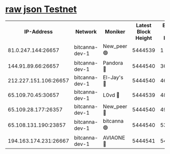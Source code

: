 [raw json Testnet](https://rpc-check.bcat.stavr.tech/bcat/rpc-bcat-result.json)
=


<table><tr><th>IP-Address</th><th>Network</th><th>Moniker</th><th>Latest Block Height</th><th>Earliest Block Height</th><th>Catching Up</th><th>Tx Index</th><th>Voting Power</th><th>Scan Time</th></tr><tr><td>81.0.247.144:26657</td><td>bitcanna-dev-1</td><td>New_peer 🟢</td><td>5444539</td><td>1</td><td>False</td><td>on</td><td>0</td><td>2023-12-10T14:58:01.603100016UTC</td></tr><tr><td>144.91.89.66:26657</td><td>bitcanna-dev-1</td><td>Pandora 🔴</td><td>5444540</td><td>3675711</td><td>False</td><td>on</td><td>2096387</td><td>2023-12-10T14:58:11.536925698UTC</td></tr><tr><td>212.227.151.106:26657</td><td>bitcanna-dev-1</td><td>El-Jay's 🔴</td><td>5444540</td><td>4670391</td><td>False</td><td>on</td><td>2240570</td><td>2023-12-10T14:58:08.412289356UTC</td></tr><tr><td>65.109.70.45:30657</td><td>bitcanna-dev-1</td><td>L0vd 🔴</td><td>5444539</td><td>4828155</td><td>False</td><td>on</td><td>7920</td><td>2023-12-10T14:58:01.971068114UTC</td></tr><tr><td>65.109.28.177:26357</td><td>bitcanna-dev-1</td><td>New_peer 🔴</td><td>5444540</td><td>4952911</td><td>False</td><td>on</td><td>2237067</td><td>2023-12-10T14:58:08.781464169UTC</td></tr><tr><td>65.108.131.190:23857</td><td>bitcanna-dev-1</td><td>bitcanna 🟢</td><td>5444540</td><td>5344540</td><td>False</td><td>off</td><td>0</td><td>2023-12-10T14:58:09.144928188UTC</td></tr><tr><td>194.163.174.231:26667</td><td>bitcanna-dev-1</td><td>AVIAONE 🔴</td><td>5444541</td><td>5434401</td><td>False</td><td>on</td><td>1949865</td><td>2023-12-10T14:58:13.867755837UTC</td></tr></table>